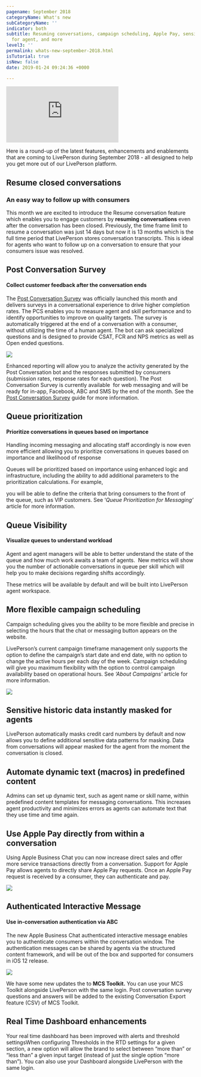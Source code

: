 ```yaml
---
pagename: September 2018
categoryName: What's new
subCategoryName: ''
indicator: both
subtitle: Resuming conversations, campaign scheduling, Apple Pay, sensitive data masking
  for agent, and more
level3: ''
permalink: whats-new-september-2018.html
isTutorial: true
isNew: false
date: 2019-01-24 09:24:36 +0000

---
```

<iframe src="https://player.vimeo.com/video/289680582" frameborder="0" webkitallowfullscreen mozallowfullscreen allowfullscreen></iframe>

Here is a round-up of the latest features, enhancements and enablements that are coming to LivePerson during September 2018 - all designed to help you get more out of our LivePerson platform.

## Resume closed conversations 

### An easy way to follow up with consumers

This month we are excited to introduce the Resume conversation feature which enables you to engage customers by **resuming conversations** even after the conversation has been closed. Previously, the time frame limit to resume a conversation was just 14 days but now it is 13 months which is the full time period that LivePerson stores conversation transcripts. This is ideal for agents who want to follow up on a conversation to ensure that your consumers issue was resolved.

## Post Conversation Survey

#### Collect customer feedback after the conversation ends

The [Post Conversation Survey](Bots-automation-post-conversation-survey.html) was officially launched this month and delivers surveys in a conversational experience to drive higher completion rates. The PCS enables you to measure agent and skill performance and to identify opportunities to improve on quality targets. The survey is automatically triggered at the end of a conversation with a consumer, without utilizing the time of a human agent. The bot can ask specialized questions and is designed to provide CSAT, FCR and NPS metrics as well as Open ended questions.

![](/img/post-conversation-survey-1.gif)

Enhanced reporting will allow you to analyze the activity generated by the Post Conversation bot and the responses submitted by consumers (submission rates, response rates for each question). The Post Conversation Survey is currently available  for web messaging and will be ready for in-app, Facebook, ABC and SMS by the end of the month. See the [Post Conversation Survey]() guide for more information.

## Queue prioritization

#### Prioritize conversations in queues based on importance

Handling incoming messaging and allocating staff accordingly is now even more efficient allowing you to prioritize conversations in queues based on importance and likelihood of response

Queues will be prioritized based on importance using enhanced logic and infrastructure, including the ability to add additional parameters to the prioritization calculations. For example,

you will be able to define the criteria that bring consumers to the front of the queue, such as VIP customers. See ‘_Queue Prioritization for Messaging’_ article for more information.

## Queue Visibility

#### Visualize queues to understand workload

Agent and agent managers will be able to better understand the state of the queue and how much work awaits a team of agents.  New metrics will show you the number of actionable conversations in queue per skill which will help you to make decisions regarding shifts accordingly.

These metrics will be available by default and will be built into LivePerson agent workspace.

## More flexible campaign scheduling

Campaign scheduling gives you the ability to be more flexible and precise in selecting the hours that the chat or messaging button appears on the website.

LivePerson’s current campaign timeframe management only supports the option to define the campaign’s start date and end date, with no option to change the active hours per each day of the week. Campaign scheduling will give you maximum flexibility with the option to control campaign availability based on operational hours. See _‘About Campaigns'_ article for more information.

![](/img/sept-newsletter-2.png)

## Sensitive historic data instantly masked for agents

LivePerson automatically masks credit card numbers by default and now allows you to define additional sensitive data patterns for masking. Data from conversations will appear masked for the agent from the moment the conversation is closed.

## Automate dynamic text (macros) in predefined content

Admins can set up dynamic text, such as agent name or skill name, within predefined content templates for messaging conversations. This increases agent productivity and minimizes errors as agents can automate text that they use time and time again.

## Use Apple Pay directly from within a conversation

Using Apple Business Chat you can now increase direct sales and offer more service transactions directly from a conversation. Support for Apple Pay allows agents to directly share Apple Pay requests. Once an Apple Pay request is received by a consumer, they can authenticate and pay.

![](/img/sept-newsletter-3.png)

## Authenticated Interactive Message

#### Use in-conversation authentication via ABC

The new Apple Business Chat authenticated interactive message enables you to authenticate consumers within the conversation window. The authentication messages can be shared by agents via the structured content framework, and will be out of the box and supported for consumers in iOS 12 release.

![](/img/sept-newsletter-5.png)

We have some new updates the to **MCS Toolkit.** You can use your MCS Toolkit alongside LivePerson with the same login. Post conversation survey questions and answers will be added to the existing Conversation Export feature (CSV) of MCS Toolkit.

## Real Time Dashboard enhancements

Your real time dashboard has been improved with alerts and threshold settingsWhen configuring Thresholds in the RTD settings for a given section, a new option will allow the brand to select between “more than” or “less than” a given input target (instead of just the single option “more than”). You can also use your Dashboard alongside LivePerson with the same login.